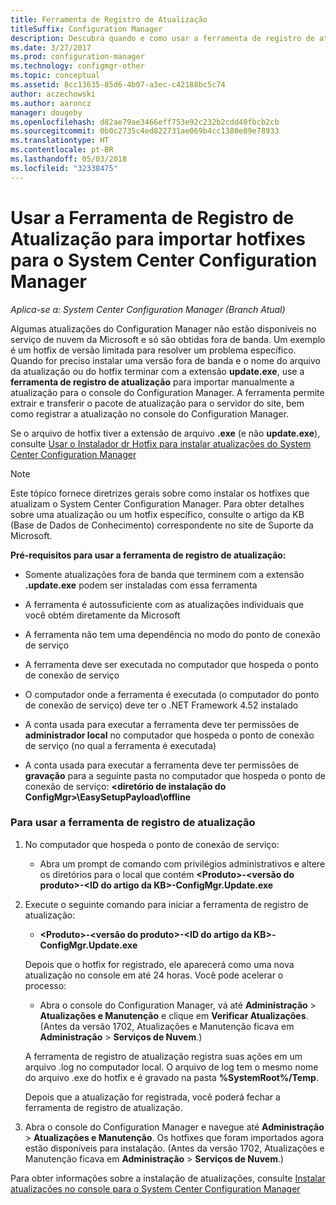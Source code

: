```yaml
---
title: Ferramenta de Registro de Atualização
titleSuffix: Configuration Manager
description: Descubra quando e como usar a ferramenta de registro de atualização para importar manualmente uma atualização para o console do Configuration Manager.
ms.date: 3/27/2017
ms.prod: configuration-manager
ms.technology: configmgr-other
ms.topic: conceptual
ms.assetid: 8cc13635-85d6-4b07-a3ec-c42188bc5c74
author: aczechowski
ms.author: aaroncz
manager: dougeby
ms.openlocfilehash: d82ae79ae3466eff753e92c232b2cdd40fbcb2cb
ms.sourcegitcommit: 0b0c2735c4ed822731ae069b4cc1380e89e78933
ms.translationtype: HT
ms.contentlocale: pt-BR
ms.lasthandoff: 05/03/2018
ms.locfileid: "32338475"
---
```

# <a name="use-the-update-registration-tool-to-import-hotfixes-to-system-center-configuration-manager"></a>Usar a Ferramenta de Registro de Atualização para importar hotfixes para o System Center Configuration Manager

*Aplica-se a: System Center Configuration Manager (Branch Atual)*

Algumas atualizações do Configuration Manager não estão disponíveis no serviço de nuvem da Microsoft e só são obtidas fora de banda. Um exemplo é um hotfix de versão limitada para resolver um problema específico.   
Quando for preciso instalar uma versão fora de banda e o nome do arquivo da atualização ou do hotfix terminar com a extensão **update.exe**, use a **ferramenta de registro de atualização** para importar manualmente a atualização para o console do Configuration Manager. A ferramenta permite extrair e transferir o pacote de atualização para o servidor do site, bem como registrar a atualização no console do Configuration Manager.  

 Se o arquivo de hotfix tiver a extensão de arquivo **.exe** (e não **update.exe**), consulte [Usar o Instalador dr Hotfix para instalar atualizações do System Center Configuration Manager](../../../core/servers/manage/use-the-hotfix-installer-to-install-updates.md)  

> [!NOTE]  
>  Este tópico fornece diretrizes gerais sobre como instalar os hotfixes que atualizam o System Center Configuration Manager. Para obter detalhes sobre uma atualização ou um hotfix específico, consulte o artigo da KB (Base de Dados de Conhecimento) correspondente no site de Suporte da Microsoft.  

 **Pré-requisitos para usar a ferramenta de registro de atualização:**  

-   Somente atualizações fora de banda que terminem com a extensão **.update.exe** podem ser instaladas com essa ferramenta  

-   A ferramenta é autossuficiente com as atualizações individuais que você obtém diretamente da Microsoft  

-   A ferramenta não tem uma dependência no modo do ponto de conexão de serviço  

-   A ferramenta deve ser executada no computador que hospeda o ponto de conexão de serviço  

-   O computador onde a ferramenta é executada (o computador do ponto de conexão de serviço) deve ter o .NET Framework 4.52 instalado  

-   A conta usada para executar a ferramenta deve ter permissões de **administrador local** no computador que hospeda o ponto de conexão de serviço (no qual a ferramenta é executada)  

-   A conta usada para executar a ferramenta deve ter permissões de **gravação** para a seguinte pasta no computador que hospeda o ponto de conexão de serviço: **&lt;diretório de instalação do ConfigMgr\>\EasySetupPayload\offline**  

### <a name="to-use-the-update-registration-tool"></a>Para usar a ferramenta de registro de atualização  

1.  No computador que hospeda o ponto de conexão de serviço:  

    -   Abra um prompt de comando com privilégios administrativos e altere os diretórios para o local que contém **&lt;Produto\>-&lt;versão do produto\>-&lt;ID do artigo da KB\>-ConfigMgr.Update.exe**  

2.  Execute o seguinte comando para iniciar a ferramenta de registro de atualização:  

    -   **&lt;Produto\>-&lt;versão do produto\>-&lt;ID do artigo da KB\>-ConfigMgr.Update.exe**  

    Depois que o hotfix for registrado, ele aparecerá como uma nova atualização no console em até 24 horas.  Você pode acelerar o processo:

    - Abra o console do Configuration Manager, vá até **Administração** > **Atualizações e Manutenção** e clique em **Verificar Atualizações**. (Antes da versão 1702, Atualizações e Manutenção ficava em **Administração** > **Serviços de Nuvem**.) 

    A ferramenta de registro de atualização registra suas ações em um arquivo .log no computador local. O arquivo de log tem o mesmo nome do arquivo .exe do hotfix e é gravado na pasta **%SystemRoot%/Temp**.  

     Depois que a atualização for registrada, você poderá fechar a ferramenta de registro de atualização.  

3.  Abra o console do Configuration Manager e navegue até **Administração** > **Atualizações e Manutenção**. Os hotfixes que foram importados agora estão disponíveis para instalação. (Antes da versão 1702, Atualizações e Manutenção ficava em **Administração** > **Serviços de Nuvem**.)

 Para obter informações sobre a instalação de atualizações, consulte [Instalar atualizações no console para o System Center Configuration Manager](../../../core/servers/manage/install-in-console-updates.md)  
